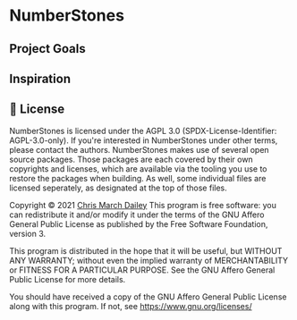 # NumberStones


## Project Goals


## Inspiration


## 📝 License
NumberStones is licensed under the AGPL 3.0 (SPDX-License-Identifier: AGPL-3.0-only). If you're interested in NumberStones under other terms, please contact the authors. NumberStones makes use of several open source packages. Those packages are each covered by their own copyrights and licenses, which are available via the tooling you use to restore the packages when building. As well, some individual files are licensed seperately, as designated at the top of those files.

Copyright © 2021 [Chris March Dailey](https://cmd.wtf)
This program is free software: you can redistribute it and/or modify it under the terms of the GNU Affero General Public License as published by the Free Software Foundation, version 3.

This program is distributed in the hope that it will be useful, but WITHOUT ANY WARRANTY; without even the implied warranty of MERCHANTABILITY or FITNESS FOR A PARTICULAR PURPOSE. See the GNU Affero General Public License for more details.

You should have received a copy of the GNU Affero General Public License along with this program. If not, see <https://www.gnu.org/licenses/>
